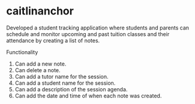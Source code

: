 # caitlinanchor

Developed a student tracking application where students and parents can schedule and monitor upcoming
and past tuition classes and their attendance by creating a list of notes.

Functionality
1. Can add a new note.
2. Can delete a note.
3. Can add a tutor name for the session.
4. Can add a student name for the session. 
5. Can add a description of the session agenda. 
6. Can add the date and time of when each note was created.
